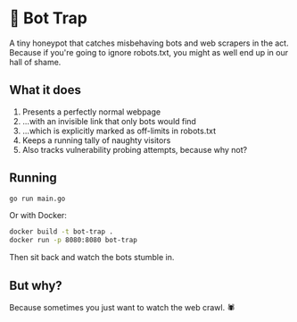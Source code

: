 # 🤖 Bot Trap

A tiny honeypot that catches misbehaving bots and web scrapers in the act. Because if you're going to ignore robots.txt, you might as well end up in our hall of shame.

## What it does

1. Presents a perfectly normal webpage
2. ...with an invisible link that only bots would find
3. ...which is explicitly marked as off-limits in robots.txt
4. Keeps a running tally of naughty visitors
5. Also tracks vulnerability probing attempts, because why not?

## Running

```bash
go run main.go
```

Or with Docker:
```bash
docker build -t bot-trap .
docker run -p 8080:8080 bot-trap
```

Then sit back and watch the bots stumble in.

## But why?

Because sometimes you just want to watch the web crawl. 🕷️
